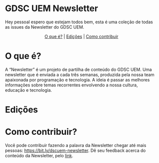 <p align="center">
  <h1>
    GDSC UEM Newsletter
  </h1>
</p>

Hey pessoal espero que estejam todos bem, esta é uma coleção de todas as issues da Newsletter do GDSC UEM.

<p align="center">
<a href="#o-que-é">O que é?</a> |
<a href="#edições">Edições</a> |
<a href="#como-contribuir">Como contribuir</a>
</p>

# O que é?
A “Newsletter” é um projeto de partilha de conteúdo do GDSC UEM. Uma newsletter que é enviada a cada três semanas, produzida pela nossa team apaixonada por programação e tecnologia. A ideia é passar as melhores informações sobre temas recorrentes envolvendo a nossa cultura, educação e tecnologia.

# Edições

# Como contribuir?
Você pode contribuir fazendo a palavra da Newsletter chegar até mais pessoas: https://bit.ly/dscuem-newsletter.
Dê seu feedback acerca do conteúdo da Newsletter, pelo [link](https://bit.ly/dscnewsletter-feedback).
